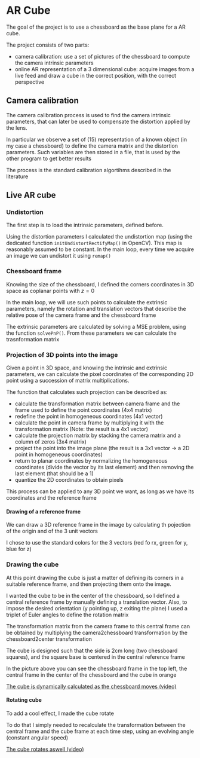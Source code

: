 # AR Cube
The goal of the project is to use a chessboard as the base plane for a AR cube.

The project consists of two parts:
- camera calibration: use a set of pictures of the chessboard to compute the camera intrinsic parameters
- online AR representation of a 3 dimensional cube: acquire images from a live feed and draw a cube in the correct position, with the correct perspective

## Camera calibration
The camera calibration process is used to find the camera intrinsic parameters, that can later be used to compensate the distortion applied by the lens.

In particular we observe a set of (15) representation of a known object (in my case a chessboard) to define the camera matrix and the distortion parameters. Such variables are then stored in a file, that is used by the other program to get better results

The process is the standard calibration algortihms described in the literature

## Live AR cube

### Undistortion
The first step is to load the intrinsic parameters, defined before.

Using the distortion parameters I calculated the undistortion map (using the dedicated function `initUndistortRectifyMap()` in OpenCV). This map is reasonably assumed to be constant. In the main loop, every time we acquire an image we can undistort it using `remap()`

### Chessboard frame
Knowing the size of the chessboard, I defined the corners coordinates in 3D space as coplanar points with $z=0$

In the main loop, we will use such points to calculate the extrinsic parameters, namely the rotation and translation vectors that describe the relative pose of the camera frame and the chessboard frame

The extrinsic parameters are calculated by solving a MSE problem, using the function `solvePnP()`. From these parameters we can calculate the trasnformation matrix

### Projection of 3D points into the image
Given a point in 3D space, and knowing the intrinsic and extrinsic parameters, we can calculate the pixel coordinates of the corresponding 2D point using a succession of matrix multiplications.

The function that calculates such projection can be described as:
- calculate the transformation matrix between camera frame and the frame used to define the point coordinates (4x4 matrix)
- redefine the point in homogeneous coordinates (4x1 vector)
- calculate the point in camera frame by multiplying it with the transformation matrix (Note: the result is a 4x1 vector)
- calculate the projection matrix by stacking the camera matrix and a column of zeros (3x4 matrix)
- project the point into the image plane (the result is a 3x1 vector -> a 2D point in homogeneous coordinates)
- return to planar coordinates by normalizing the homogeneous coordinates (divide the vector by its last element) and then removing the last element (that should be a 1)
- quantize the 2D coordinates to obtain pixels

This process can be applied to any 3D point we want, as long as we have its coordinates and the reference frame

#### Drawing of a reference frame
We can draw a 3D reference frame in the image by calculating th pojection of the origin and of the 3 unit vectors

I chose to use the standard colors for the 3 vectors (red fo rx, green for y, blue for z)

### Drawing the cube
At this point drawing the cube is just a matter of defining its corners in a suitable reference frame, and then projecting them onto the image.

I wanted the cube to be in the center of the chessboard, so I defined a central reference frame by manually defining a translation vector. Also, to impose the desired orientation (y pointing up, z exiting the plane) I used a triplet of Euler angles to define the rotation matrix

The transformation matrix from the camera frame to this central frame can be obtained by multiplying the camera2chessboard transformation by the chessboard2center transformation 

The cube is designed such that the side is 2cm long (two chessboard squares), and the square base is centered in the central reference frame

In the picture above you can see the chessboard frame in the top left, the central frame in the center of the chessboard and the cube in orange

[The cube is dynamically calculated as the chessboard moves (video)](https://imgur.com/CVmUvCD)

#### Rotating cube
To add a cool effect, I made the cube rotate

To do that I simply needed to recalculate the transformation between the central frame and the cube frame at each time step, using an evolving angle (constant angular speed)

[The cube rotates aswell (video)](https://imgur.com/ENrEHXJ)

